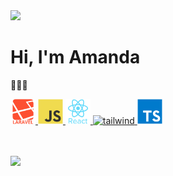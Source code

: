 <img style = "width:200px" src = "https://i.pinimg.com/originals/d6/d9/53/d6d953aa46660eee7d34af20568d5867.gif">
<h1> Hi, I'm Amanda </h1>

👩🏻‍💻
<p align="left"> <a href="https://www.cprogramming.com/" target="_blank" rel="noreferrer"><img src="https://raw.githubusercontent.com/devicons/devicon/master/icons/laravel/laravel-plain-wordmark.svg" alt="laravel" width="40" height="40"/> <img src="https://raw.githubusercontent.com/devicons/devicon/master/icons/javascript/javascript-original.svg" alt="javascript" width="40" height="40"/> </a>  <a href="https://reactjs.org/" target="_blank" rel="noreferrer"> <img src="https://raw.githubusercontent.com/devicons/devicon/master/icons/react/react-original-wordmark.svg" alt="react" width="40" height="40"/> </a> <a href="https://tailwindcss.com/" target="_blank" rel="noreferrer"> <img src="https://www.vectorlogo.zone/logos/tailwindcss/tailwindcss-icon.svg" alt="tailwind" width="40" height="40"/> </a> <a href="https://www.typescriptlang.org/" target="_blank" rel="noreferrer"> <img src="https://raw.githubusercontent.com/devicons/devicon/master/icons/typescript/typescript-original.svg" alt="typescript" width="40" height="40"/> </a> </p>
<br></br>
<!-- [![Amanda's GitHub stats](https://github-readme-stats.vercel.app/api?username=jesslynamanda13)](https://github.com/jesslynamanda13/github-readme-stats) -->
<img src="https://github-readme-stats.vercel.app/api/top-langs/?username=jesslynamanda13&layout=compact&show_icons=true&theme=tokyonight">
